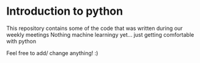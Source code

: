 # Introduction to python


This repository contains some of the code that was written during our weekly meetings
Nothing machine learningy yet... just getting comfortable with python

Feel free to add/ change anything! :)
